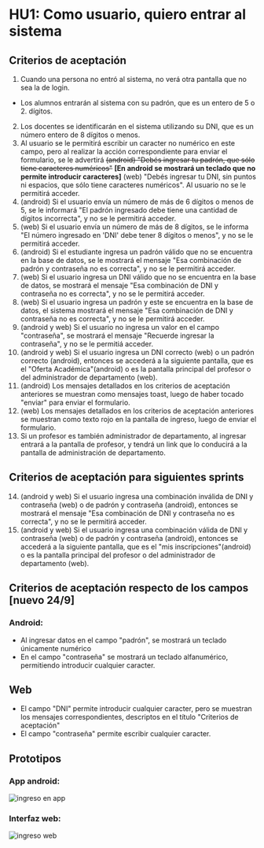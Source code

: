 # HU1: Como usuario, quiero entrar al sistema

## Criterios de aceptación
1. Cuando una persona no entró al sistema, no verá otra pantalla que no sea la de login.
- Los alumnos entrarán al sistema con su padrón, que es un entero de 5 o 2. dígitos.
2. Los docentes se identificarán en el sistema utilizando su DNI, que es un número entero de 8 dígitos o menos.
4. Al usuario se le permitirá escribir un caracter no numérico en este campo, pero al realizar la acción correspondiente para enviar el formulario, se le advertirá ~~(android) "Debés ingresar tu padrón, que sólo tiene caracteres numéricos"~~ **[En android se mostrará un teclado que no permite introducir caracteres]** (web) "Debés ingresar tu DNI, sin puntos ni espacios, que sólo tiene caracteres numéricos". Al usuario no se le permitirá acceder.
5. (android) Si el usuario envía un número de más de 6 dígitos o menos de 5, se le informará "El padrón ingresado debe tiene una cantidad de dígitos incorrecta", y no se le permitirá acceder.
6. (web) Si el usuario envía un número de más de 8 dígitos, se le informa "El número ingresado en 'DNI' debe tener 8 dígitos o menos", y no se le permitirá acceder.
7. (android) Si el estudiante ingresa un padrón válido que no se encuentra en la base de datos, se le mostrará el mensaje "Esa combinación de padrón y contraseña no es correcta", y no se le permitirá acceder.
8. (web) Si el usuario ingresa un DNI válido que no se encuentra en la base de datos, se mostrará el mensaje "Esa combinación de DNI y contraseña no es correcta", y no se le permitirá acceder.
9. (web) Si el usuario ingresa un padrón y este se encuentra en la base de datos, el sistema mostrará el mensaje "Esa combinación de DNI y contraseña no es correcta", y no se le permitirá acceder.
10. (android y web) Si el usuario no ingresa un valor en el campo "contraseña", se mostrará el mensaje "Recuerde ingresar la contraseña", y no se le permitiá acceder.
11. (android y web) Si el usuario ingresa un DNI correcto (web) o un padrón correcto (android), entonces se accederá a la siguiente pantalla, que es el "Oferta Académica"(android) o es la pantalla principal del profesor o del administrador de departamento (web).
12. (android) Los mensajes detallados en los criterios de aceptación anteriores se muestran como mensajes toast, luego de haber tocado "enviar" para enviar el formulario.
13. (web) Los mensajes detallados en los criterios de aceptación anteriores se muestran como texto rojo en la pantalla de ingreso, luego de enviar el formulario.
14. Si un profesor es también administrador de departamento, al ingresar entrará a la pantalla de profesor, y tendrá un link que lo conducirá a la pantalla de administración de departamento.


## Criterios de aceptación para siguientes sprints
14. (android y web) Si el usuario ingresa una combinación inválida de DNI y contraseña (web) o de padrón y contraseña (android), entonces se mostrará el mensaje "Esa combinación de DNI y contraseña no es correcta", y no se le permitirá acceder.
15. (android y web) Si el usuario ingresa una combinación válida de DNI y contraseña (web) o de padrón y contraseña (android), entonces se accederá a la siguiente pantalla, que es el "mis inscripciones"(android) o es la pantalla principal del profesor o del administrador de departamento (web).

## Criterios de aceptación respecto de los campos [nuevo 24/9]
### Android:
 - Al ingresar datos en el campo "padrón", se mostrará un teclado únicamente numérico
 - En el campo "contraseña" se mostrará un teclado alfanumérico, permitiendo introducir cualquier caracter.
## Web
 - El campo "DNI" permite introducir cualquier caracter, pero se muestran los mensajes correspondientes, descriptos en el título "Criterios de aceptación"
 - El campo "contraseña" permite escribir cualquier caracter.

## Prototipos

### App android:
![ingreso en app](./prototipos/ingreso_app.png)

### Interfaz web:
![ingreso web](./prototipos/ingreso_web.png)
